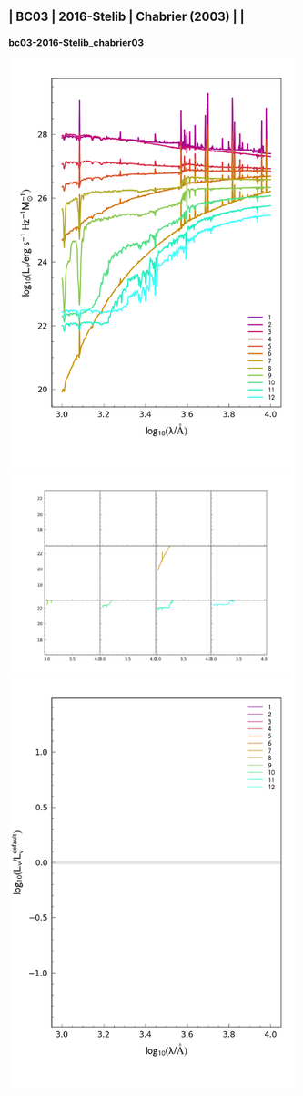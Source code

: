 
## | BC03 | 2016-Stelib | Chabrier (2003) |  |
### bc03-2016-Stelib_chabrier03
![](../figs/Wilkins22_bc03-2016-Stelib_chabrier03_all.png)
![](../figs/Wilkins22_bc03-2016-Stelib_chabrier03_individual.png)
![](../figs/Wilkins22_bc03-2016-Stelib_chabrier03_comparison.png)
    